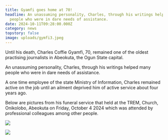 ```yaml
---
title: Gyamfi goes home at 70!
headline: An unassuming personality, Charles, through his writings helped many
  people who were in dare needs of assistance.
date: 2024-10-11T09:28:00.000Z
category: news
topstory: false
image: uploads/gymfi3.jpeg
---
```

Until his death, Charles Coffie Gyamfi, 70, remained one of the oldest practising journalists in Abeokuta, the Ogun State capital.



An unassuming personality, Charles, through his writings helped many people who were in dare needs of assistance.



A one time employee of the state Ministry of Information, Charles remained active on the job until an ailment deprived him of active service about four years ago.



Below are pictures from his funeral service that held at the TREM, Church, Onikolobo, Abeokuta on Friday, October 4 2024 which was attended by professional colleagues among other people.

![](https://www.thegatewaypeople.com/uploads/gymfi1.jpeg)

![](https://www.thegatewaypeople.com/uploads/gymfi2.jpeg)
